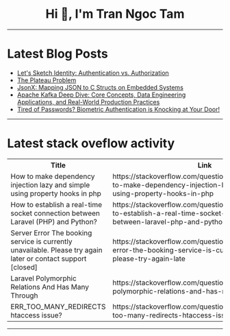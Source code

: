 <h1 align="center">Hi 👋, I'm Tran Ngoc Tam</h1>

---

# Latest Blog Posts 
<!-- BLOG-POST-LIST:START -->
- [Let&#39;s Sketch Identity: Authentication vs. Authorization](https://dev.to/auth0/lets-sketch-identity-authentication-vs-authorization-48kb)
- [The Plateau Problem](https://dev.to/rawveg/the-plateau-problem-5gmc)
- [JsonX: Mapping JSON to C Structs on Embedded Systems](https://dev.to/mihail_asd/jsonx-mapping-json-to-c-structs-on-embedded-systems-5e0o)
- [Apache Kafka Deep Dive: Core Concepts, Data Engineering Applications, and Real-World Production Practices](https://dev.to/robbin_murithi_f75005db58/apache-kafka-deep-dive-core-concepts-data-engineering-applications-and-real-world-production-1796)
- [Tired of Passwords? Biometric Authentication is Knocking at Your Door!](https://dev.to/karthik_n/tired-of-passwords-biometric-authentication-is-knocking-at-your-door-3omh)
<!-- BLOG-POST-LIST:END -->

---

# Latest stack oveflow activity
<table>
  <tr><th>Title</th><th>Link</th></tr>
  <!-- STACKOVERFLOW:START --><tr><td>How to make dependency injection lazy and simple using property hooks in php</td><td>https://stackoverflow.com/questions/79773390/how-to-make-dependency-injection-lazy-and-simple-using-property-hooks-in-php</td></tr><tr><td>How to establish a real-time socket connection between Laravel &lpar;PHP&rpar; and Python?</td><td>https://stackoverflow.com/questions/79773306/how-to-establish-a-real-time-socket-connection-between-laravel-php-and-python</td></tr><tr><td>Server Error The booking service is currently unavailable. Please try again later or contact support [closed]</td><td>https://stackoverflow.com/questions/79773132/server-error-the-booking-service-is-currently-unavailable-please-try-again-late</td></tr><tr><td>Laravel Polymorphic Relations And Has Many Through</td><td>https://stackoverflow.com/questions/79772843/laravel-polymorphic-relations-and-has-many-through</td></tr><tr><td>ERR_TOO_MANY_REDIRECTS htaccess issue?</td><td>https://stackoverflow.com/questions/79772799/err-too-many-redirects-htaccess-issue</td></tr><!-- STACKOVERFLOW:END -->
</table>

---



